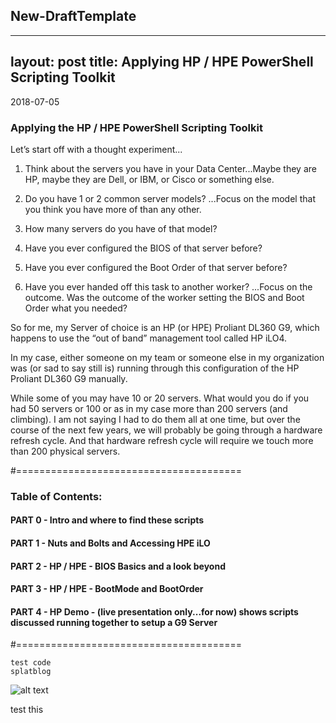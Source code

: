 ## New-DraftTemplate

---
layout: post
title:  Applying HP / HPE PowerShell Scripting Toolkit
---

2018-07-05


### Applying the HP / HPE PowerShell Scripting Toolkit

Let’s start off with a thought experiment...

1.	Think about the servers you have in your Data Center...Maybe they are HP, maybe they are Dell, or IBM, or Cisco or something else.

2.	Do you have 1 or 2 common server models?  ...Focus on the model that you think you have more of than any other.

3.	How many servers do you have of that model?

4.	Have you ever configured the BIOS of that server before?

5.	Have you ever configured the Boot Order of that server before?

6.	Have you ever handed off this task to another worker?  ...Focus on the outcome.  Was the outcome of the worker setting the BIOS and Boot Order what you needed?

So for me, my Server of choice is an HP (or HPE) Proliant DL360 G9, which happens to use the “out of band” management tool called HP iLO4.

In my case, either someone on my team or someone else in my organization was (or sad to say still is) running through this configuration of the HP Proliant DL360 G9 manually.  

While some of you may have 10 or 20 servers.  What would you do if you had 50 servers or 100 or as in my case more than 200 servers (and climbing).  I am not saying I had to do them all at one time, but over the course of the next few years, we will probably be going through a hardware refresh cycle.  And that hardware refresh cycle will require we touch more than 200 physical servers.  


#======================================= 

### Table of Contents: 

#### PART 0 - Intro and where to find these scripts

#### PART 1 - Nuts and Bolts and Accessing HPE iLO 

#### PART 2 - HP / HPE - BIOS Basics and a look beyond 

#### PART 3 - HP / HPE - BootMode and BootOrder 

#### PART 4 - HP Demo - (live presentation only...for now) shows scripts discussed running together to setup a G9 Server 

#======================================= 



    test code
    splatblog

![alt text](test.png)

test this
